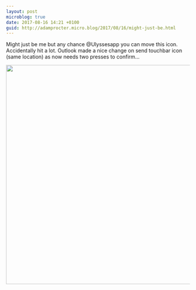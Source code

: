 ```yaml
---
layout: post
microblog: true
date: 2017-08-16 14:21 +0100
guid: http://adamprocter.micro.blog/2017/08/16/might-just-be.html
---
```

Might just be me but any chance @Ulyssesapp you can move this icon. Accidentally hit a lot. Outlook made a nice change on send touchbar icon (same location) as now needs two presses to confirm... 

<img src="http://discursive.adamprocter.co.uk/uploads/2017/d209001fca.jpg" width="600" height="600" />
